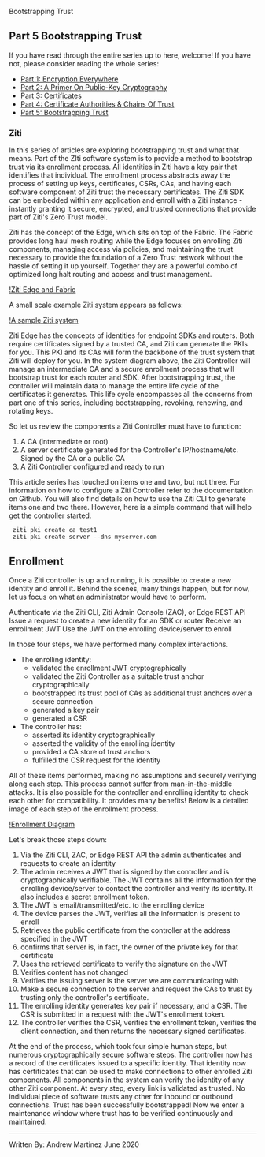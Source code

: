Bootstrapping Trust

## Part 5 Bootstrapping Trust

If you have read through the entire series up to here, welcome! If you
have not, please consider reading the whole series:

- [Part 1: Encryption Everywhere](./part-01.encryption-everywhere.md)
- [Part 2: A Primer On Public-Key Cryptography](./part-02.a-primer-on-public-key-cryptography.md)
- [Part 3: Certificates](./part-03.certificates.md)
- [Part 4: Certificate Authorities & Chains Of Trust](./part-04.certificate-authorities-and-chains-of-trust.md)
- [Part 5: Bootstrapping Trust](./part-05.bootstrapping-trust.md)

### Ziti

In this series of articles are exploring bootstrapping trust and what
that means. Part of the ZIti software system is to provide a method to
bootstrap trust via its enrollment process. All identities in Ziti have
a key pair that identifies that individual. The enrollment process
abstracts away the process of setting up keys, certificates, CSRs, CAs,
and having each software component of Ziti trust the necessary
certificates. The Ziti SDK can be embedded within any application and
enroll with a Ziti instance - instantly granting it secure, encrypted,
and trusted connections that provide part of Ziti's Zero Trust model.


Ziti has the concept of the Edge, which sits on top of the Fabric. The
Fabric provides long haul mesh routing while the Edge focuses on
enrolling Ziti components, managing access via policies, and maintaining
the trust necessary to provide the foundation of a Zero Trust network
without the hassle of setting it up yourself. Together they are a
powerful combo of optimized long halt routing and access and trust
management.

[!Ziti Edge and Fabric](./images/fabric-edge.png)

A small scale example Ziti system appears as follows:

[!A sample Ziti system](./images/ziti-system.png)

Ziti Edge has the concepts of identities for endpoint SDKs and routers.
Both require certificates signed by a trusted CA, and Ziti can generate
the PKIs for you. This PKI and its CAs will form the backbone of the
trust system that Ziti will deploy for you. In the system diagram above,
the Ziti Controller will manage an intermediate CA and a secure
enrollment process that will bootstrap trust for each router and SDK.
After bootstrapping trust, the controller will maintain data to manage
the entire life cycle of the certificates it generates. This life cycle
encompasses all the concerns from part one of this series, including
bootstrapping, revoking, renewing, and rotating keys.

So let us review the components a Ziti Controller must have to function:

1. A CA (intermediate or root)
2. A server certificate generated for the Controller's IP/hostname/etc.
   Signed by the CA or a public CA
3. A Ziti Controller configured and ready to run

This article series has touched on items one and two, but not three. For
information on how to configure a Ziti Controller refer to the
documentation on Github. You will also find details on how to use the
Ziti CLI to generate items one and two there. However, here is a simple
command that will help get the controller started.

```
 ziti pki create ca test1
 ziti pki create server --dns myserver.com
```

## Enrollment

Once a Ziti controller is up and running, it is possible to create a new
identity and enroll it. Behind the scenes, many things happen, but for
now, let us focus on what an administrator would have to perform.

Authenticate via the Ziti CLI, Ziti Admin Console (ZAC), or Edge REST
API Issue a request to create a new identity for an SDK or router
Receive an enrollment JWT Use the JWT on the enrolling device/server to
enroll

In those four steps, we have performed many complex interactions.

- The enrolling identity:
  - validated the enrollment JWT cryptographically
  - validated the Ziti Controller as a suitable trust anchor
    cryptographically
  - bootstrapped its trust pool of CAs as additional trust anchors over
    a secure connection
  - generated a key pair
  - generated a CSR
- The controller has:
  - asserted its identity cryptographically
  - asserted the validity of the enrolling identity
  - provided a CA store of trust anchors
  - fulfilled the CSR request for the identity

All of these items performed, making no assumptions and securely
verifying along each step. This process cannot suffer from
man-in-the-middle attacks. It is also possible for the controller and
enrolling identity to check each other for compatibility. It provides
many benefits! Below is a detailed image of each step of the enrollment
process.

[!Enrollment Diagram](./images/enrollment-full.png)

Let's break those steps down:

1. Via the Ziti CLI, ZAC, or Edge REST API the admin authenticates and
   requests to create an identity
2. The admin receives a JWT that is signed by the controller and is
   cryptographically verifiable. The JWT contains all the information
   for the enrolling device/server to contact the controller and verify
   its identity. It also includes a secret enrollment token.
3. The JWT is email/transmitted/etc. to the enrolling device
4. The device parses the JWT, verifies all the information is present to
   enroll
5. Retrieves the public certificate from the controller at the address
   specified in the JWT
6. confirms that server is, in fact, the owner of the private key for
   that certificate
7. Uses the retrieved certificate to verify the signature on the JWT
8. Verifies content has not changed
9. Verifies the issuing server is the server we are communicating with
10. Make a secure connection to the server and request the CAs to trust
    by trusting only the controller's certificate.
11. The enrolling identity generates key pair if necessary, and a CSR.
    The CSR is submitted in a request with the JWT's enrollment token.
12. The controller verifies the CSR, verifies the enrollment token,
    verifies the client connection, and then returns the necessary
    signed certificates.

At the end of the process, which took four simple human steps, but
numerous cryptographically secure software steps. The controller now has
a record of the certificates issued to a specific identity. That
identity now has certificates that can be used to make connections to
other enrolled Ziti components. All components in the system can verify
the identity of any other Ziti component. At every step, every link is
validated as trusted. No individual piece of software trusts any other
for inbound or outbound connections. Trust has been successfully
bootstrapped! Now we enter a maintenance window where trust has to be
verified continuously and maintained.

---
Written By: Andrew Martinez
June 2020